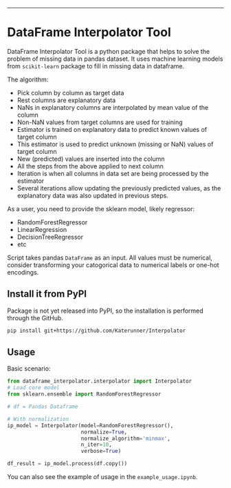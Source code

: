 ---

# DataFrame Interpolator Tool

[comment]: <> (## dataframe_interpolator)

[comment]: <> ([![codecov]&#40;https://codecov.io/gh/author_name/project_urlname/branch/main/graph/badge.svg?token=project_urlname_token_here&#41;]&#40;https://codecov.io/gh/author_name/project_urlname&#41;)

[comment]: <> ([![CI]&#40;https://github.com/author_name/project_urlname/actions/workflows/main.yml/badge.svg&#41;]&#40;https://github.com/author_name/project_urlname/actions/workflows/main.yml&#41;)

DataFrame Interpolator Tool is a python package that helps to solve the problem of missing data in pandas dataset. It
uses machine learning models from `scikit-learn` package to fill in missing data in dataframe.

The algorithm:

- Pick column by column as target data
- Rest columns are explanatory data
- NaNs in explanatory columns are interpolated by mean value of the column
- Non-NaN values from target columns are used for training
- Estimator is trained on explanatory data to predict known values of target column
- This estimator is used to predict unknown (missing or NaN) values of target column
- New (predicted) values are inserted into the column
- All the steps from the above applied to next column
- Iteration is when all columns in data set are being processed by the estimator
- Several iterations allow updating the previously predicted values, as the explanatory data was also updated in
  previous steps.

As a user, you need to provide the sklearn model, likely regressor:

- RandomForestRegressor
- LinearRegression
- DecisionTreeRegressor
- etc

Script takes pandas `DataFrame` as an input. All values must be numerical, consider transforming your catogorical data
to numerical labels or one-hot encodings.

## Install it from PyPI

Package is not yet released into PyPI, so the installation is performed through the GitHub.

```bash
pip install git+https://github.com/Katerunner/Interpolator
```

## Usage

Basic scenario:

```py
from dataframe_interpolator.interpolator import Interpolator
# Load core model
from sklearn.ensemble import RandomForestRegressor

# df = Pandas Dataframe

# With normalization
ip_model = Interpolator(model=RandomForestRegressor(),
                        normalize=True,
                        normalize_algorithm='minmax',
                        n_iter=10,
                        verbose=True)

df_result = ip_model.process(df.copy())
```

You can also see the example of usage in the `example_usage.ipynb`.

